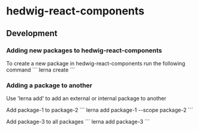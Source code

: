 # hedwig-react-components


## Development

### Adding new packages to hedwig-react-components
To create a new package in hedwig-react-components run the following command
´´´
lerna create <package-name>
´´´

### Adding a package to another
Use 'lerna add' to add an external or internal package to another

Add package-1 to package-2
´´´
lerna add package-1 --scope package-2
´´´

Add package-3 to all packages
´´´
lerna add package-3
´´´